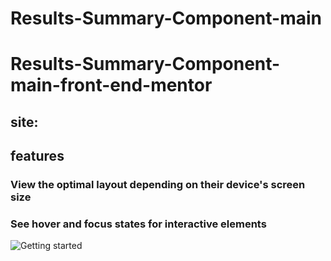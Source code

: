 # Results-Summary-Component-main
# Results-Summary-Component-main-front-end-mentor 
## site:    
## features   
### View the optimal layout depending on their device's screen size   
### See hover and focus states for interactive elements 
![Getting started](./design/desktop-design.jpg)
